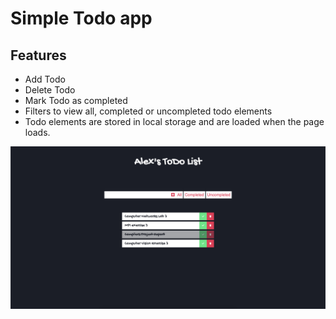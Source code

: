 # Simple Todo app

## Features
- Add Todo 
- Delete Todo
- Mark Todo as completed
- Filters to view all, completed or uncompleted todo elements
- Todo elements are stored in local storage and are loaded when the page loads.

![Sample todo list](https://github.com/AlexandrosAlexiou/Todo-app/blob/master/assets/sample.png)
